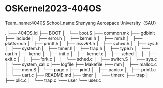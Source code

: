 # OSKernel2023-404OS

Team_name:404OS
School_name:Shenyang Aerospace University（SAU）

.
├── 404OS.ld
├── BOOT
│   └── boot.S
├── common.mk
├── gdbinit
├── include
│   ├── error.h
│   ├── kernel.h
│   ├── mm.h
│   ├── platform.h
│   ├── printf.h
│   ├── riscv64.h
│   ├── sched.h
│   ├── sys.h
│   ├── system.h
│   ├── timer.h
│   ├── trap.h
│   ├── type.h
│   └── uart.h
├── kernel
│   ├── init.c
│   ├── kernel.c
│   ├── sched
│   │   ├── exit.c
│   │   ├── fork.c
│   │   └── sched.c
│   ├── switch.S
│   ├── sys.c
│   └── system_call.c
├── logfile
├── Makefile
├── mm
│   ├── malloc.c
│   ├── mem.S
│   └── page.c
├── printf
│   ├── panic.c
│   ├── printf.c
│   └── uart.c
├── README.md
├── timer
│   └── timer.c
├── trap
│   ├── plic.c
│   └── trap.c
└── user
    └── user.c

